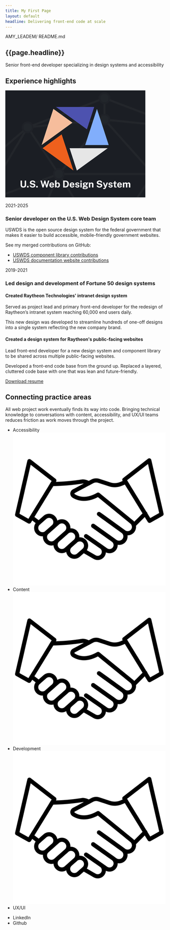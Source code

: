 ```yaml
---
title: My First Page
layout: default
headline: Delivering front-end code at scale
---
```


<div class="grid-container">
  <section class="row-0" aria-label="Page title">
    <p class="sticky-banner">AMY_LEADEM/ README.md</p>
  </section>

  <section aria-label="hero">
    <h1 class="text-3xl">{{page.headline}}</h1>
  </section>

  <section aria-label="personal summary">
    <p class="summary-banner">
      Senior front-end developer specializing in design systems and accessibility
    </p>
  </section>

  <section aria-label="key projects and resume">
    <h2>Experience highlights</h2>
    <article class="job-card job-card--one-item">
      <img class="job-card__image" src="./assets/img/uswds.png" alt="United States Web Design System logo">
      <div class="job-card__body">
        <p class="job-card__tag">2021-2025</p>
        <h3 class="job-card__headline">Senior developer on the U.S. Web Design System core team</h3>
        <p>USWDS is the open source design system for the federal government that makes it easier to build accessible, mobile-friendly government websites.</p>
        <p>See my merged contributions on GitHub:</p>
        <ul>
          <li>
            <a href="https://github.com/uswds/uswds/pulls?q=is%3Apr+is%3Amerged+author%3Aamyleadem">
              USWDS component library contributions
            </a>
          </li>
          <li>
            <a href="https://github.com/uswds/uswds-site/pulls?q=is%3Apr+is%3Amerged+author%3Aamyleadem">
              USWDS documentation website contributions
            </a>
          </li>
        </ul>
      </div>
    </article>
    <article class="job-card job-card--two-items">
      <div class="job-card__headline">
        <p class="job-card__tag">2019-2021</p>
        <h3>Led design and development of Fortune 50 design systems</h3>
      </div>
      <div class="job-card__body">
        <div>
          <h4 class="job-card__subheadline">Created Raytheon Technologies' intranet design system</h4>
          <p>Served as project lead and primary front-end developer for the redesign of Raytheon’s intranet system reaching 60,000 end users daily. </p>
          <p>This new design was developed to streamline hundreds of one-off designs into a single system reflecting the new company brand. </p>
        </div>
        <div>
          <h4 class="job-card__subheadline">Created a design system for Raytheon's public-facing websites</h4>
          <p>Lead front-end developer for a new design system and component library to be shared across multiple public-facing websites.</p>
          <p>Developed a front-end code base from the ground up. Replaced a layered, cluttered code base with one that was lean and future-friendly.</p>
        </div>
      </div>
    </article>
    <div class="resume-link">
      <a class="button" href="./resume">Download resume</a>
    </div>
  </section>

  <section class="practice-area" aria-label="breaking down silos">
    <div>
      <h2 class="font-size-2xl">Connecting practice areas</h2>
      <p>All web project work eventually finds its way into code. Bringing technical knowledge to conversations with content, accessibility, and UX/UI teams reduces friction as work moves through the project. </p>
    </div>
    <div>
      <ul>
        <li>
          Accessibility
          <img src="./assets/img/handshake.png" alt="handshake emoji">
        </li>
        <li>
          Content
           <img src="./assets/img/handshake.png" alt="handshake emoji">
        </li>
        <li>
          Development
          <img src="./assets/img/handshake.png" alt="handshake emoji">
        </li>
        <li>
          UX/UI
        </li>
      </ul>
    </div>
  </section>

  <footer>
    <ul>
      <li>LinkedIn</li>
      <li>Github</li>
    </ul>
  </footer>
</div>
